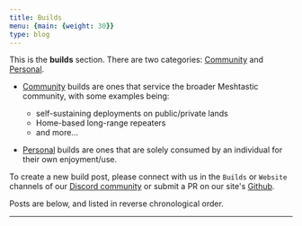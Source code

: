 ```yaml
---
title: Builds
menu: {main: {weight: 30}}
type: blog
---
```


This is the **builds** section. There are two categories: [Community](/builds/community) and [Personal](/builds/personal).

- [Community](/builds/community) builds are ones that service the broader Meshtastic community, with some examples being: 
    - self-sustaining deployments on public/private lands
    - Home-based long-range repeaters
    - and more...

- [Personal](/builds/personal) builds are ones that are solely consumed by an individual for their own enjoyment/use.

To create a new build post, please connect with us in the `Builds` or `Website` channels of our [Discord community](https://discord.gg/9KUu5QQqMx) or submit a PR on our site's [Github](https://github.com/CentralValleyMesh/centralvalleymesh.github.io/).

Posts are below, and listed in reverse chronological order.

---